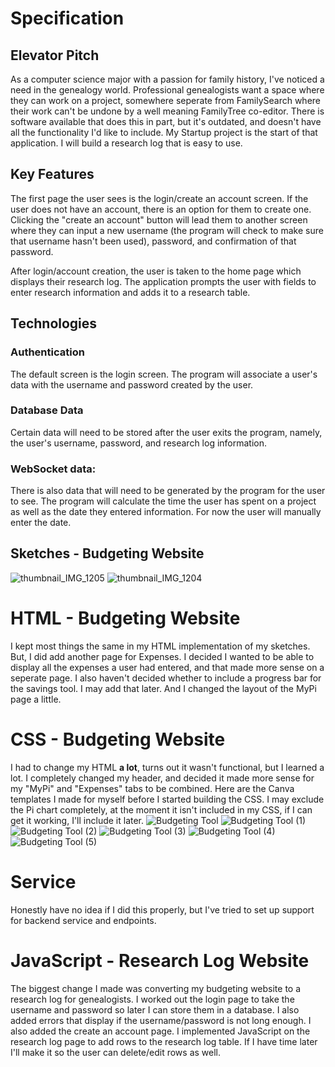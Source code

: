 # Specification
## Elevator Pitch
As a computer science major with a passion for family history, I've noticed a need in the genealogy world. Professional genealogists want a space where they can work on a project, somewhere seperate from FamilySearch where their work can't be undone by a well meaning FamilyTree co-editor. There is software available that does this in part, but it's outdated, and doesn't have all the functionality I'd like to include. My Startup project is the start of that application. I will build a research log that is easy to use.

## Key Features
The first page the user sees is the login/create an account screen. If the user does not have an account, there is an option for them to create one. Clicking the "create an account" button will lead them to another screen where they can input a new username (the program will check to make sure that username hasn't been used), password, and confirmation of that password.

After login/account creation, the user is taken to the home page which displays their research log. The application prompts the user with fields to enter research information and adds it to a research table.

## Technologies
### Authentication
The default screen is the login screen. The program will associate a user's data with the username and password created by the user.

### Database Data
Certain data will need to be stored after the user exits the program, namely, the user's username, password, and research log information.

### WebSocket data:
There is also data that will need to be generated by the program for the user to see. The program will calculate the time the user has spent on a project as well as the date they entered information. For now the user will manually enter the date.

## Sketches - Budgeting Website
![thumbnail_IMG_1205](https://github.com/mkaybug/startup/assets/144390772/77762f13-2eed-4076-9a9e-898f5e944533)
![thumbnail_IMG_1204](https://github.com/mkaybug/startup/assets/144390772/9d46d367-f29b-4cba-a789-cfa32231affd)

# HTML - Budgeting Website
I kept most things the same in my HTML implementation of my sketches. But, I did add another page for Expenses. I decided I wanted to be able to display all the expenses a user had entered, and that made more sense on a seperate page. I also haven't decided whether to include a progress bar for the savings tool. I may add that later. And I changed the layout of the MyPi page a little.

# CSS - Budgeting Website
I had to change my HTML **a lot**, turns out it wasn't functional, but I learned a lot. I completely changed my header, and decided it made more sense for my "MyPi" and "Expenses" tabs to be combined. Here are the Canva templates I made for myself before I started building the CSS. I may exclude the Pi chart completely, at the moment it isn't included in my CSS, if I can get it working, I'll include it later.
![Budgeting Tool](https://github.com/mkaybug/startup/assets/144390772/be203a83-5a21-40e3-be3a-9f3758ac5996)
![Budgeting Tool (1)](https://github.com/mkaybug/startup/assets/144390772/ed8b1cf3-79eb-4a72-84ef-6c37e2dbf573)
![Budgeting Tool (2)](https://github.com/mkaybug/startup/assets/144390772/32a3cf78-cde0-450b-ad09-7304c99bd3b5)
![Budgeting Tool (3)](https://github.com/mkaybug/startup/assets/144390772/88c5a317-7767-4e8f-b1b3-4f31a8055a8a)
![Budgeting Tool (4)](https://github.com/mkaybug/startup/assets/144390772/5f09f229-5866-4955-9be1-40c3586302e4)
![Budgeting Tool (5)](https://github.com/mkaybug/startup/assets/144390772/ace6775a-8a5c-4d8b-b907-c27dc42d3fdb)

# Service
Honestly have no idea if I did this properly, but I've tried to set up support for backend service and endpoints.
# JavaScript - Research Log Website
The biggest change I made was converting my budgeting website to a research log for genealogists. I worked out the login page to take the username and password so later I can store them in a database. I also added errors that display if the username/password is not long enough. I also added the create an account page. I implemented JavaScript on the research log page to add rows to the research log table. If I have time later I'll make it so the user can delete/edit rows as well.
